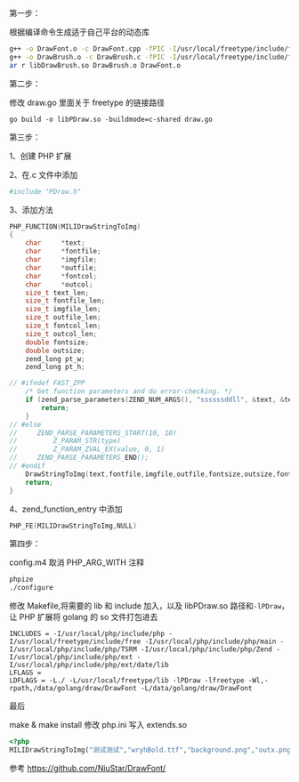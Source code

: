 第一步：

根据编译命令生成适于自己平台的动态库

```Bash
g++ -o DrawFont.o -c DrawFont.cpp -fPIC -I/usr/local/freetype/include/freetype2 -L/usr/local/freetype/lib -lfreetype
g++ -o DrawBrush.o -c DrawBrush.c -fPIC -I/usr/local/freetype/include/freetype2 -L/usr/local/freetype/lib -lfreetype
ar r libDrawBrush.so DrawBrush.o DrawFont.o
```

第二步：

修改 draw.go 里面关于 freetype 的链接路径

```
go build -o libPDraw.so -buildmode=c-shared draw.go
```

第三步：

1、创建 PHP 扩展

2、在.c 文件中添加

```Bash
#include "PDraw.h"
```

3、添加方法

```C
PHP_FUNCTION(MILIDrawStringToImg)
{
	char     *text;
	char     *fontfile;
	char     *imgfile;
	char     *outfile;
	char     *fontcol;
	char     *outcol;
	size_t text_len;
	size_t fontfile_len;
	size_t imgfile_len;
	size_t outfile_len;
	size_t fontcol_len;
	size_t outcol_len;
	double fontsize;
	double outsize;
	zend_long pt_w;
	zend_long pt_h;

// #ifndef FAST_ZPP
    /* Get function parameters and do error-checking. */
    if (zend_parse_parameters(ZEND_NUM_ARGS(), "ssssssddll", &text, &text_len,&fontfile, &fontfile_len,&imgfile, &imgfile_len,&outfile, &outfile_len,&fontcol, &fontcol_len,&outcol, &outcol_len,&fontsize,&outsize,&pt_w,&pt_h) == FAILURE) {
        return;
    }
// #else
//     ZEND_PARSE_PARAMETERS_START(10, 10)
//         Z_PARAM_STR(type)
//         Z_PARAM_ZVAL_EX(value, 0, 1)
//     ZEND_PARSE_PARAMETERS_END();
// #endif
    DrawStringToImg(text,fontfile,imgfile,outfile,fontsize,outsize,fontcol,outcol,pt_w,pt_h);
    return;
}
```

4、zend_function_entry 中添加

```C
PHP_FE(MILIDrawStringToImg,NULL)
```

第四步：

config.m4 取消 PHP_ARG_WITH 注释

```Bash
phpize
./configure
```

修改 Makefile,将需要的 lib 和 include 加入，以及 libPDraw.so 路径和`-lPDraw`，让 PHP 扩展将 golang 的 so 文件打包进去

```
INCLUDES = -I/usr/local/php/include/php -I/usr/local/freetype/include/free -I/usr/local/php/include/php/main -I/usr/local/php/include/php/TSRM -I/usr/local/php/include/php/Zend -I/usr/local/php/include/php/ext -I/usr/local/php/include/php/ext/date/lib
LFLAGS =
LDFLAGS = -L./ -L/usr/local/freetype/lib -lPDraw -lfreetype -Wl,-rpath,/data/golang/draw/DrawFont -L/data/golang/draw/DrawFont
```

最后

make & make install
修改 php.ini 写入 extends.so

```PHP
<?php
MILIDrawStringToImg("测试测试","wryhBold.ttf","background.png","outx.png","220,20,60,0","27,91,97,0",100,20,200,200);
```

参考
https://github.com/NiuStar/DrawFont/


